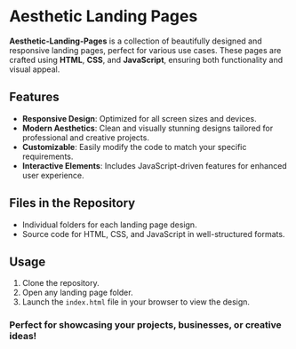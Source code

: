 # Aesthetic Landing Pages  

**Aesthetic-Landing-Pages** is a collection of beautifully designed and responsive landing pages, perfect for various use cases. These pages are crafted using **HTML**, **CSS**, and **JavaScript**, ensuring both functionality and visual appeal.  

## Features  
- **Responsive Design**: Optimized for all screen sizes and devices.  
- **Modern Aesthetics**: Clean and visually stunning designs tailored for professional and creative projects.  
- **Customizable**: Easily modify the code to match your specific requirements.  
- **Interactive Elements**: Includes JavaScript-driven features for enhanced user experience.  

## Files in the Repository  
- Individual folders for each landing page design.  
- Source code for HTML, CSS, and JavaScript in well-structured formats.  

## Usage  
1. Clone the repository.  
2. Open any landing page folder.  
3. Launch the `index.html` file in your browser to view the design.  

### Perfect for showcasing your projects, businesses, or creative ideas!
